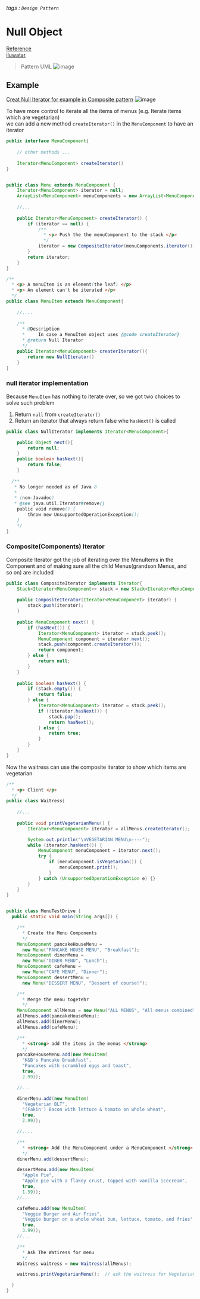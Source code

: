 ###### tags : `Design Pattern`
# Null Object
[Reference](https://github.com/CyC2018/CS-Notes/blob/master/notes/%E8%AE%BE%E8%AE%A1%E6%A8%A1%E5%BC%8F%20-%20%E7%A9%BA%E5%AF%B9%E8%B1%A1.md)  
[iluwatar](https://github.com/iluwatar/java-design-patterns/tree/master/null-object)  

> Pattern UML
> ![image](https://user-images.githubusercontent.com/68631186/126873687-19af1fb5-a0ca-4b87-bf90-f72b6ed6ec94.png)

## Example

[Creat Null Iterator for example in Composite pattern](S_Composite.md)
![image](https://user-images.githubusercontent.com/68631186/126871297-5a899afb-ea63-4435-825b-faf6dc7a701a.png)

To have more control to iterate all the items of menus (e.g. Iterate items which are vegetarian)   
we can add a new method `createIterator()` in the `MenuComponent` to have an iterator
```java
public interface MenuComponent{
    
    // other methods ...
    
    Iterator<MenuComponent> createIterator()
}


public class Menu extends MenuComponent {
	Iterator<MenuComponent> iterator = null;
	ArrayList<MenuComponent> menuComponents = new ArrayList<MenuComponent>();
	
	//...
       
	public Iterator<MenuComponent> createIterator() {
		if (iterator == null) {
			/**
			  * <p> Push the the menuComponent to the stack </p>
			  */
			iterator = new CompositeIterator(menuComponents.iterator());
		}
		return iterator;
	}
}

/**
  * <p> A menuItem is an element(the leaf) </p>
  * <p> An element can't be iterated </p>
  */
public class MenuItem extends MenuComponent{
    
    //....
    
    /**
      * @Description
      *     In case a MenuItem object uses {@code createIterator}
      * @return Null Iterator
      */
    public Iterator<MenuComponent> createrIterator(){
        return new NullIterator()
    }
}
```

### null iterator implementation

Because `MenuItem` has nothing to iterate over, so we got two choices to solve such problem  
1. Return `null` from `createIterator()`
2. Return an iterator that always return false whe `hasNext()` is called
```java
public class NullIterator implements Iterator<MenuComponent>{

	public Object next(){
		return null;
	}
	public boolean hasNext(){
		return false;
	}
	
  /**
   * No longer needed as of Java 8
   *
   * (non-Javadoc)
   * @see java.util.Iterator#remove()
	public void remove() {
		throw new UnsupportedOperationException();
	}
	*/
}
```

### Composite(Components) Iterator

Composite Iterator got the job of iterating over the MenuItems in the Component and of making sure all the child Menus(grandson Menus, and so on) are included
```java
public class CompositeIterator implements Iterator{
	Stack<Iterator<MenuComponent>> stack = new Stack<Iterator<MenuComponent>>();
   
	public CompositeIterator(Iterator<MenuComponent> iterator) {
		stack.push(iterator);
	}
   
	public MenuComponent next() {
		if (hasNext()) {
			Iterator<MenuComponent> iterator = stack.peek();
			MenuComponent component = iterator.next();
			stack.push(component.createIterator());
			return component;
		} else {
			return null;
		}
	}
  
	public boolean hasNext() {
		if (stack.empty()) {
			return false;
		} else {
			Iterator<MenuComponent> iterator = stack.peek();
			if (!iterator.hasNext()) {
				stack.pop();
				return hasNext();
			} else {
				return true;
			}
		}
	}
}
```

Now the waitress can use the composite iterator to show which items are vegetarian  
```java
/**
  * <p> Client </p>
  */ 
public class Waitress{
	
	//...
	
	public void printVegetarianMenu() {
		Iterator<MenuComponent> iterator = allMenus.createIterator();

		System.out.println("\nVEGETARIAN MENU\n----");
		while (iterator.hasNext()) {
			MenuComponent menuComponent = iterator.next();
			try {
				if (menuComponent.isVegetarian()) {
					menuComponent.print();
				}
			} catch (UnsupportedOperationException e) {}
		}
	}
}


public class MenuTestDrive {
  public static void main(String args[]) {

    /**
      * Create the Menu Components
      */
    MenuComponent pancakeHouseMenu = 
      new Menu("PANCAKE HOUSE MENU", "Breakfast");
    MenuComponent dinerMenu = 
      new Menu("DINER MENU", "Lunch");
    MenuComponent cafeMenu = 
      new Menu("CAFE MENU", "Dinner");
    MenuComponent dessertMenu = 
      new Menu("DESSERT MENU", "Dessert of course!");

    /**
      * Merge the menu togetehr
      */
    MenuComponent allMenus = new Menu("ALL MENUS", "All menus combined");
    allMenus.add(pancakeHouseMenu);
    allMenus.add(dinerMenu);
    allMenus.add(cafeMenu);

    /**
      * <strong> add the items in the menus </strong>
      */
    pancakeHouseMenu.add(new MenuItem(
      "K&B's Pancake Breakfast", 
      "Pancakes with scrambled eggs and toast", 
      true,
      2.99));

    //...

    dinerMenu.add(new MenuItem(
      "Vegetarian BLT",
      "(Fakin') Bacon with lettuce & tomato on whole wheat", 
      true, 
      2.99));

    //....

    /**
      * <strong> Add the MenuComponent under a MenuComponent </strong>
      */
    dinerMenu.add(dessertMenu);

    dessertMenu.add(new MenuItem(
      "Apple Pie",
      "Apple pie with a flakey crust, topped with vanilla icecream",
      true,
      1.59));
    //...

    cafeMenu.add(new MenuItem(
      "Veggie Burger and Air Fries",
      "Veggie burger on a whole wheat bun, lettuce, tomato, and fries",
      true, 
      3.99));
    //...

    /**
      * Ask The Watiress for menu
      */
    Waitress waitress = new Waitress(allMenus);  

    waitress.printVegetarianMenu();  // ask the waitress for Vegetarian Menu

  }
}
```
